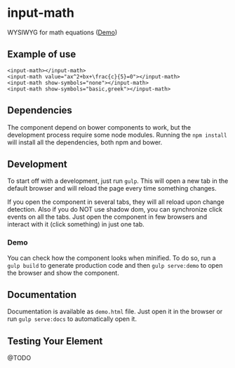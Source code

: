# input-math

WYSIWYG for math equations ([Demo](./demo.html))


## Example of use
```
<input-math></input-math>
<input-math value="ax^2+bx+\frac{c}{5}=0"></input-math>
<input-math show-symbols="none"></input-math>
<input-math show-symbols="basic,greek"></input-math>
```


## Dependencies

The component depend on bower components to work, but the development process
require some node modules. Running the `npm install` will install all the dependencies,
both npm and bower.  


## Development
To start off with a development, just run `gulp`. This will open a new tab in
the default browser and will reload the page every time something changes.

If you open the component in several tabs, they will all reload upon change detection.
Also if you do NOT use shadow dom, you can synchronize click events on all the tabs. Just
open the component in few browsers and interact with it (click something) in just one tab.

### Demo
You can check how the component looks when minified. To do so, run a `gulp build` to generate
production code and then `gulp serve:demo` to open the browser and show the component.


## Documentation
Documentation is available as `demo.html` file. Just open it in the browser or run `gulp serve:docs`
to automatically open it.


## Testing Your Element

@TODO